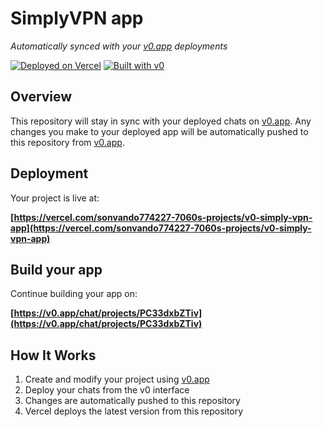 # SimplyVPN app

*Automatically synced with your [v0.app](https://v0.app) deployments*

[![Deployed on Vercel](https://img.shields.io/badge/Deployed%20on-Vercel-black?style=for-the-badge&logo=vercel)](https://vercel.com/sonvando774227-7060s-projects/v0-simply-vpn-app)
[![Built with v0](https://img.shields.io/badge/Built%20with-v0.app-black?style=for-the-badge)](https://v0.app/chat/projects/PC33dxbZTiv)

## Overview

This repository will stay in sync with your deployed chats on [v0.app](https://v0.app).
Any changes you make to your deployed app will be automatically pushed to this repository from [v0.app](https://v0.app).

## Deployment

Your project is live at:

**[https://vercel.com/sonvando774227-7060s-projects/v0-simply-vpn-app](https://vercel.com/sonvando774227-7060s-projects/v0-simply-vpn-app)**

## Build your app

Continue building your app on:

**[https://v0.app/chat/projects/PC33dxbZTiv](https://v0.app/chat/projects/PC33dxbZTiv)**

## How It Works

1. Create and modify your project using [v0.app](https://v0.app)
2. Deploy your chats from the v0 interface
3. Changes are automatically pushed to this repository
4. Vercel deploys the latest version from this repository